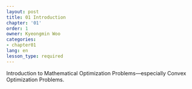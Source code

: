```yaml
---
layout: post
title: 01 Introduction
chapter: '01'
order: 1
owner: Kyeongmin Woo
categories:
- chapter01
lang: en
lesson_type: required
---
```


Introduction to Mathematical Optimization Problems—especially Convex Optimization Problems.
